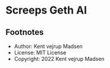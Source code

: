 # Screeps Geth AI


## Footnotes
* Author: Kent vejrup Madsen
* License: MIT License
* Copyright: 2022 Kent vejrup Madsen
